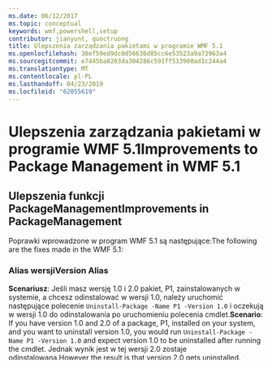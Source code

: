 ```yaml
---
ms.date: 06/12/2017
ms.topic: conceptual
keywords: wmf,powershell,setup
contributor: jianyunt, quoctruong
title: Ulepszenia zarządzania pakietami w programie WMF 5.1
ms.openlocfilehash: 30ef59ed9dc0d56636d85cc6e53523a9a73963a4
ms.sourcegitcommit: e7445ba8203da304286c591ff513900ad1c244a4
ms.translationtype: MT
ms.contentlocale: pl-PL
ms.lasthandoff: 04/23/2019
ms.locfileid: "62055619"
---
```

# <a name="improvements-to-package-management-in-wmf-51"></a><span data-ttu-id="cd1c7-103">Ulepszenia zarządzania pakietami w programie WMF 5.1</span><span class="sxs-lookup"><span data-stu-id="cd1c7-103">Improvements to Package Management in WMF 5.1</span></span>

## <a name="improvements-in-packagemanagement"></a><span data-ttu-id="cd1c7-104">Ulepszenia funkcji PackageManagement</span><span class="sxs-lookup"><span data-stu-id="cd1c7-104">Improvements in PackageManagement</span></span>

<span data-ttu-id="cd1c7-105">Poprawki wprowadzone w program WMF 5.1 są następujące:</span><span class="sxs-lookup"><span data-stu-id="cd1c7-105">The following are the fixes made in the WMF 5.1:</span></span>

### <a name="version-alias"></a><span data-ttu-id="cd1c7-106">Alias wersji</span><span class="sxs-lookup"><span data-stu-id="cd1c7-106">Version Alias</span></span>

<span data-ttu-id="cd1c7-107">**Scenariusz**: Jeśli masz wersję 1.0 i 2.0 pakiet, P1, zainstalowanych w systemie, a chcesz odinstalować w wersji 1.0, należy uruchomić następujące polecenie `Uninstall-Package -Name P1 -Version 1.0` i oczekują w wersji 1.0 do odinstalowania po uruchomieniu polecenia cmdlet.</span><span class="sxs-lookup"><span data-stu-id="cd1c7-107">**Scenario**: If you have version 1.0 and 2.0 of a package, P1, installed on your system, and you want to uninstall version 1.0, you would run `Uninstall-Package -Name P1 -Version 1.0` and expect version 1.0 to be uninstalled after running the cmdlet.</span></span> <span data-ttu-id="cd1c7-108">Jednak wynik jest w tej wersji 2.0 zostaje odinstalowana.</span><span class="sxs-lookup"><span data-stu-id="cd1c7-108">However the result is that version 2.0 gets uninstalled.</span></span>

<span data-ttu-id="cd1c7-109">Dzieje się tak dlatego `-Version` parametru jest aliasem `-MinimumVersion` parametru.</span><span class="sxs-lookup"><span data-stu-id="cd1c7-109">This occurs because the `-Version` parameter is an alias of the `-MinimumVersion` parameter.</span></span> <span data-ttu-id="cd1c7-110">Funkcja PackageManagement szuka kwalifikowaną pakietu co najmniej w wersji 1.0, funkcja zwraca najnowszej wersji.</span><span class="sxs-lookup"><span data-stu-id="cd1c7-110">When PackageManagement is looking for a qualified package with the minimum version of 1.0, it returns the latest version.</span></span> <span data-ttu-id="cd1c7-111">To zachowanie jest oczekiwane w warunkach normalnych, ponieważ uważa się, że najnowsza wersja jest zazwyczaj oczekiwany rezultat.</span><span class="sxs-lookup"><span data-stu-id="cd1c7-111">This behavior is expected in normal cases because finding the latest version is usually the desired result.</span></span> <span data-ttu-id="cd1c7-112">Jednak nie ma zastosowania do `Uninstall-Package` przypadek.</span><span class="sxs-lookup"><span data-stu-id="cd1c7-112">However, it should not apply to the `Uninstall-Package` case.</span></span>

<span data-ttu-id="cd1c7-113">**Rozwiązanie**: usunięte `-Version` aliasu w całości PackageManagement (zwane)</span><span class="sxs-lookup"><span data-stu-id="cd1c7-113">**Solution**:removed `-Version` alias entirely in PackageManagement (a.k.a.</span></span> <span data-ttu-id="cd1c7-114">OneGet) i modułu PowerShellGet.</span><span class="sxs-lookup"><span data-stu-id="cd1c7-114">OneGet) and PowerShellGet.</span></span>

### <a name="multiple-prompts-for-bootstrapping-the-nuget-provider"></a><span data-ttu-id="cd1c7-115">Wiele ustawień wyświetla monit dotyczący uruchamianie dostawcy NuGet</span><span class="sxs-lookup"><span data-stu-id="cd1c7-115">Multiple prompts for bootstrapping the NuGet provider</span></span>

<span data-ttu-id="cd1c7-116">**Scenariusz**: Po uruchomieniu `Find-Module` lub `Install-Module` lub inne polecenia cmdlet funkcji PackageManagement na komputerze po raz pierwszy, funkcja PackageManagement próbuje bootstrap dostawcy NuGet.</span><span class="sxs-lookup"><span data-stu-id="cd1c7-116">**Scenario**: When you run `Find-Module` or `Install-Module` or other PackageManagement cmdlets on your computer for the first time, PackageManagement tries to bootstrap the NuGet provider.</span></span> <span data-ttu-id="cd1c7-117">Dzieje się tak, ponieważ dostawca PowerShellGet również używa dostawcy NuGet można pobrać modułów programu PowerShell.</span><span class="sxs-lookup"><span data-stu-id="cd1c7-117">It does this because the PowerShellGet provider also uses the NuGet provider to download PowerShell modules.</span></span> <span data-ttu-id="cd1c7-118">Funkcja PackageManagement następnie monituje użytkownika o zgodę zainstalować dostawcę NuGet.</span><span class="sxs-lookup"><span data-stu-id="cd1c7-118">PackageManagement then prompts the user for permission to install the NuGet provider.</span></span> <span data-ttu-id="cd1c7-119">Po użytkownik wybierze "yes" do uruchomienia, zostanie zainstalowana najnowsza wersja dostawcy NuGet.</span><span class="sxs-lookup"><span data-stu-id="cd1c7-119">After the user selects "yes" for the bootstrapping, the latest version of the NuGet provider will be installed.</span></span>

<span data-ttu-id="cd1c7-120">Jednak w niektórych przypadkach, w przypadku starszej wersji dostawcy NuGet zainstalowany na tym komputerze starszej wersji pakietu NuGet czasami pobiera ładowane najpierw do sesji programu PowerShell (dotyczy to sytuacji wyścigu w funkcji PackageManagement).</span><span class="sxs-lookup"><span data-stu-id="cd1c7-120">However, in some cases, when you have an old version of NuGet provider installed on your computer, the older version of NuGet sometimes gets loaded first into the PowerShell session (that's the race condition in PackageManagement).</span></span> <span data-ttu-id="cd1c7-121">Moduł PowerShellGet wymaga jednak nowszą wersję dostawcy NuGet do pracy, dlatego moduł PowerShellGet prosi PackageManagement ponownie uruchomienie dostawcy NuGet.</span><span class="sxs-lookup"><span data-stu-id="cd1c7-121">However PowerShellGet requires the later version of the NuGet provider to work, so PowerShellGet asks PackageManagement to bootstrap the NuGet provider again.</span></span> <span data-ttu-id="cd1c7-122">Powoduje to wiele monity dotyczące uruchamianie dostawcy NuGet.</span><span class="sxs-lookup"><span data-stu-id="cd1c7-122">This results in multiple prompts for bootstrapping the NuGet provider.</span></span>

<span data-ttu-id="cd1c7-123">**Rozwiązanie**: W WMF5.1 funkcja PackageManagement ładuje najnowszą wersję dostawcy NuGet, aby uniknąć wielu monity dotyczące uruchamianie dostawcy NuGet.</span><span class="sxs-lookup"><span data-stu-id="cd1c7-123">**Solution**: In WMF5.1, PackageManagement loads the latest version of the NuGet provider to avoid multiple prompts for bootstrapping the NuGet provider.</span></span>

<span data-ttu-id="cd1c7-124">Użytkownik może również obejść ten problem, ręcznie usuwając starą wersję dostawcy NuGet (NuGet Anycpu.exe), jeśli istnieje z $env: ProgramFiles\PackageManagement\ProviderAssemblies $env: LOCALAPPDATA\PackageManagement\ProviderAssemblies</span><span class="sxs-lookup"><span data-stu-id="cd1c7-124">You could also work around this issue by manually deleting the old version of the NuGet provider (NuGet-Anycpu.exe) if exists from $env:ProgramFiles\PackageManagement\ProviderAssemblies $env:LOCALAPPDATA\PackageManagement\ProviderAssemblies</span></span>


### <a name="support-for-packagemanagement-on-computers-with-intranet-access-only"></a><span data-ttu-id="cd1c7-125">Obsługa funkcji PackageManagement na komputerach z systemem tylko dostęp do intranetu</span><span class="sxs-lookup"><span data-stu-id="cd1c7-125">Support for PackageManagement on computers with Intranet access only</span></span>

<span data-ttu-id="cd1c7-126">**Scenariusz**: W scenariuszu enterprise osób pracuje w środowisku w przypadku, gdy jest nie dostępu do Internetu, ale intranetu tylko.</span><span class="sxs-lookup"><span data-stu-id="cd1c7-126">**Scenario**: For the enterprise scenario, people are working under an environment where there is no Internet access but Intranet only.</span></span> <span data-ttu-id="cd1c7-127">Funkcja PackageManagement nie obsługują tego przypadku w programie WMF 5.0.</span><span class="sxs-lookup"><span data-stu-id="cd1c7-127">PackageManagement did not support this case in WMF 5.0.</span></span>

<span data-ttu-id="cd1c7-128">**Scenariusz**: W programie WMF 5.0, funkcja PackageManagement nie obsługują komputerów, które mają tylko Intranet (ale nie Internetu) dostępu.</span><span class="sxs-lookup"><span data-stu-id="cd1c7-128">**Scenario**: In WMF 5.0, PackageManagement did not support computers that have only Intranet (but not Internet) access.</span></span>

<span data-ttu-id="cd1c7-129">**Rozwiązanie**: Programu WMF 5.1 należy wykonać następujące kroki, aby umożliwić komputerów w intranecie, użyj funkcji PackageManagement:</span><span class="sxs-lookup"><span data-stu-id="cd1c7-129">**Solution**: In WMF 5.1, you can follow these steps to allow Intranet computers to use PackageManagement:</span></span>

1. <span data-ttu-id="cd1c7-130">Pobieranie dostawcy NuGet za pomocą innego komputera, który ma połączenie z Internetem przy użyciu `Install-PackageProvider -Name NuGet`.</span><span class="sxs-lookup"><span data-stu-id="cd1c7-130">Download the NuGet provider using another computer that has an Internet connection by using `Install-PackageProvider -Name NuGet`.</span></span>

2. <span data-ttu-id="cd1c7-131">Znajdź dostawcę NuGet w obszarze `$env:ProgramFiles\PackageManagement\ProviderAssemblies\nuget` lub `$env:LOCALAPPDATA\PackageManagement\ProviderAssemblies\nuget`.</span><span class="sxs-lookup"><span data-stu-id="cd1c7-131">Find the NuGet provider under either `$env:ProgramFiles\PackageManagement\ProviderAssemblies\nuget`  or  `$env:LOCALAPPDATA\PackageManagement\ProviderAssemblies\nuget`.</span></span>

3. <span data-ttu-id="cd1c7-132">Skopiuj pliki binarne w folderze lub w sieci lokalizacji udziału, komputer w intranecie dostępu, a następnie zainstaluj dostawcę NuGet za pomocą `Install-PackageProvider -Name NuGet -Source <Path to folder>`.</span><span class="sxs-lookup"><span data-stu-id="cd1c7-132">Copy the binaries to a folder or network share location that the Intranet computer can access, and then install the NuGet provider with `Install-PackageProvider -Name NuGet -Source <Path to folder>`.</span></span>


### <a name="event-logging-improvements"></a><span data-ttu-id="cd1c7-133">Ulepszenia rejestrowania zdarzenia</span><span class="sxs-lookup"><span data-stu-id="cd1c7-133">Event logging improvements</span></span>

<span data-ttu-id="cd1c7-134">Podczas instalowania pakietów zmieniasz stan komputera.</span><span class="sxs-lookup"><span data-stu-id="cd1c7-134">When you install packages, you are changing the state of the computer.</span></span> <span data-ttu-id="cd1c7-135">W program WMF 5.1 PackageManagement teraz rejestruje zdarzenia w dzienniku zdarzeń Windows `Install-Package`, `Uninstall-Package`, i `Save-Package` działań.</span><span class="sxs-lookup"><span data-stu-id="cd1c7-135">In WMF 5.1, PackageManagement now logs events to the Windows event log for `Install-Package`, `Uninstall-Package`, and `Save-Package` activities.</span></span> <span data-ttu-id="cd1c7-136">Dziennik zdarzeń jest taka sama, jak w przypadku programu PowerShell, czyli `Microsoft-Windows-PowerShell, Operational`.</span><span class="sxs-lookup"><span data-stu-id="cd1c7-136">The Event log  is the same as for PowerShell, that is, `Microsoft-Windows-PowerShell, Operational`.</span></span>

### <a name="support-for-basic-authentication"></a><span data-ttu-id="cd1c7-137">Obsługa uwierzytelniania podstawowego</span><span class="sxs-lookup"><span data-stu-id="cd1c7-137">Support for basic authentication</span></span>

<span data-ttu-id="cd1c7-138">Program WMF 5.1 PackageManagement obsługuje wyszukiwanie i instalowanie pakietów z repozytorium, który wymaga uwierzytelniania podstawowego.</span><span class="sxs-lookup"><span data-stu-id="cd1c7-138">In WMF 5.1, PackageManagement supports finding and installing packages from a repository that requires basic authentication.</span></span> <span data-ttu-id="cd1c7-139">Możesz podać swoje poświadczenia, aby `Find-Package` i `Install-Package` polecenia cmdlet.</span><span class="sxs-lookup"><span data-stu-id="cd1c7-139">You can supply your credentials to the `Find-Package` and `Install-Package` cmdlets.</span></span> <span data-ttu-id="cd1c7-140">Przykład:</span><span class="sxs-lookup"><span data-stu-id="cd1c7-140">For example:</span></span>

``` PowerShell
Find-Package -Source <SourceWithCredential> -Credential (Get-Credential)
```

### <a name="support-for-using-packagemanagement-behind-a-proxy"></a><span data-ttu-id="cd1c7-141">Obsługa za pomocą modułu PackageManagement za serwerem proxy</span><span class="sxs-lookup"><span data-stu-id="cd1c7-141">Support for using PackageManagement behind a proxy</span></span>

<span data-ttu-id="cd1c7-142">W program WMF 5.1 PackageManagement przyjmuje teraz nowe parametry serwera proxy `-ProxyCredential` i `-Proxy`.</span><span class="sxs-lookup"><span data-stu-id="cd1c7-142">In WMF 5.1, PackageManagement now takes new proxy parameters `-ProxyCredential` and `-Proxy`.</span></span> <span data-ttu-id="cd1c7-143">Korzystając z tych parametrów, można określić adres URL serwera proxy i poświadczeń do polecenia cmdlet funkcji PackageManagement.</span><span class="sxs-lookup"><span data-stu-id="cd1c7-143">Using these parameters, you can specify the proxy URL and credentials to PackageManagement cmdlets.</span></span> <span data-ttu-id="cd1c7-144">Domyślnie są używane ustawienia serwera proxy systemu.</span><span class="sxs-lookup"><span data-stu-id="cd1c7-144">By default, system proxy settings are used.</span></span> <span data-ttu-id="cd1c7-145">Przykład:</span><span class="sxs-lookup"><span data-stu-id="cd1c7-145">For example:</span></span>

``` PowerShell
Find-Package -Source http://www.nuget.org/api/v2/ -Proxy http://www.myproxyserver.com -ProxyCredential (Get-Credential)
```
